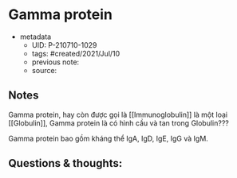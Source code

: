 ---
---


# Gamma protein

- metadata
	- UID: P-210710-1029
	- tags: #created/2021/Jul/10
	- previous note: 
	- source: 

## Notes
Gamma protein, hay còn được gọi là [[Immunoglobulin]] là một loại [[Globulin]], Gamma protein là có hình cầu và tan trong Globulin???

Gamma protein bao gồm kháng thể IgA, IgD, IgE, IgG và IgM.

## Questions & thoughts:


